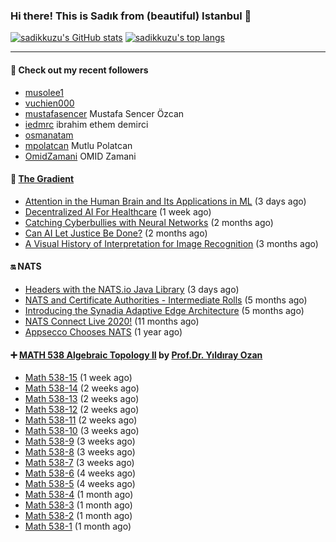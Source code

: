 ### Hi there! This is Sadık from (beautiful) Istanbul 👋

[![sadikkuzu's GitHub stats](https://github-readme-stats.vercel.app/api?username=sadikkuzu&show_icons=true&theme=dark&hide=stars&hide_title=true)](https://github.com/sadikkuzu)
[![sadikkuzu's top langs](https://github-readme-stats.vercel.app/api/top-langs/?username=sadikkuzu&langs_count=6&layout=compact&theme=dark&hide_title=true)](https://github.com/sadikkuzu)

---

#### 🔭 Check out my recent followers

- [musolee1](https://github.com/musolee1) 
- [vuchien000](https://github.com/vuchien000) 
- [mustafasencer](https://github.com/mustafasencer) Mustafa Sencer Özcan
- [iedmrc](https://github.com/iedmrc) ibrahim ethem demirci
- [osmanatam](https://github.com/osmanatam) 
- [mpolatcan](https://github.com/mpolatcan) Mutlu Polatcan
- [OmidZamani](https://github.com/OmidZamani) OMID Zamani


#### 🔻 [The Gradient](https://thegradient.pub)

- [Attention in the Human Brain and Its Applications in ML](https://thegradient.pub/attention-in-human-brain-and-its-applications-in-ml/) (3 days ago)
- [Decentralized AI For Healthcare](https://thegradient.pub/decentralized-ai-for-healthcare/) (1 week ago)
- [Catching Cyberbullies with Neural Networks](https://thegradient.pub/catching-cyberbullies-with-neural-networks/) (2 months ago)
- [Can AI Let Justice Be Done?](https://thegradient.pub/robot-judges/) (2 months ago)
- [A Visual History of Interpretation for Image Recognition](https://thegradient.pub/a-visual-history-of-interpretation-for-image-recognition/) (3 months ago)


#### 🔛 NATS

- [Headers with the NATS.io Java Library](https://nats.io/blog/headers-java-client/) (3 days ago)
- [NATS and Certificate Authorities - Intermediate Rolls](https://nats.io/blog/nats-blogpost-ca/) (5 months ago)
- [Introducing the Synadia Adaptive Edge Architecture](https://nats.io/blog/synadia-adaptive-edge/) (5 months ago)
- [NATS Connect Live 2020!](https://nats.io/blog/nats-connect-live-2020/) (11 months ago)
- [Appsecco Chooses NATS](https://nats.io/blog/appsecco-chooses-nats/) (1 year ago)


#### ➕ [MATH 538 Algebraic Topology II](https://www.youtube.com/playlist?list=PLBMmiR8tC9UmP3YhW1R2tNSqTCpq-kaDh) by [Prof.Dr. Yıldıray Ozan](http://users.metu.edu.tr/ozan/indexEng.html)

- [Math 538-15](https://www.youtube.com/watch?v=yYKRWqFoEAA) (1 week ago)
- [Math 538-14](https://www.youtube.com/watch?v=F-nlSTM2rbk) (2 weeks ago)
- [Math 538-13](https://www.youtube.com/watch?v=iy_J8-IdNTc) (2 weeks ago)
- [Math 538-12](https://www.youtube.com/watch?v=Fr7bi_ErYOg) (2 weeks ago)
- [Math 538-11](https://www.youtube.com/watch?v=YkpWe1fjOX8) (2 weeks ago)
- [Math 538-10](https://www.youtube.com/watch?v=6uHBO7i_Rac) (3 weeks ago)
- [Math 538-9](https://www.youtube.com/watch?v=ufL4DoyVKg4) (3 weeks ago)
- [Math 538-8](https://www.youtube.com/watch?v=e5yO7Dh6e70) (3 weeks ago)
- [Math 538-7](https://www.youtube.com/watch?v=4H4QaPwjb7o) (3 weeks ago)
- [Math 538-6](https://www.youtube.com/watch?v=zQ--uRnYu7o) (4 weeks ago)
- [Math 538-5](https://www.youtube.com/watch?v=S4e5jGol5Nk) (4 weeks ago)
- [Math 538-4](https://www.youtube.com/watch?v=IhmA_gXjPVc) (1 month ago)
- [Math 538-3](https://www.youtube.com/watch?v=ouhicmNal20) (1 month ago)
- [Math 538-2](https://www.youtube.com/watch?v=xqBTFQDlWQE) (1 month ago)
- [Math 538-1](https://www.youtube.com/watch?v=pUcb8QkYp7E) (1 month ago)



